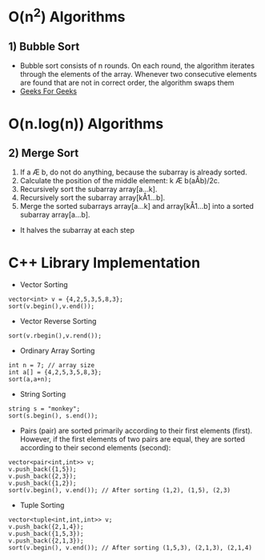 # O(n<sup>2</sup>) Algorithms

## 1) Bubble Sort

- Bubble sort consists of n rounds. On each round, the algorithm iterates through the elements of the array. Whenever two consecutive elements are found that are not in correct order, the algorithm swaps them
- <a href="https://www.geeksforgeeks.org/bubble-sort-in-cpp/" target="_blank">Geeks For Geeks</a>

# O(n.log(n)) Algorithms

## 2) Merge Sort

1. If a Æ b, do not do anything, because the subarray is already sorted.
2. Calculate the position of the middle element: k Æ b(aÅb)/2c.
3. Recursively sort the subarray array[a...k].
4. Recursively sort the subarray array[kÅ1...b].
5. Merge the sorted subarrays array[a...k] and array[kÅ1...b] into a sorted subarray array[a...b].

- It halves the subarray at each step

# C++ Library Implementation

- Vector Sorting

```
vector<int> v = {4,2,5,3,5,8,3};
sort(v.begin(),v.end());
```

- Vector Reverse Sorting

```
sort(v.rbegin(),v.rend());
```

- Ordinary Array Sorting

```
int n = 7; // array size
int a[] = {4,2,5,3,5,8,3};
sort(a,a+n);
```

- String Sorting

```
string s = "monkey";
sort(s.begin(), s.end());
```

- Pairs (pair) are sorted primarily according to their first elements (first). However, if the first elements of two pairs are equal, they are sorted according to their second elements (second):

```
vector<pair<int,int>> v;
v.push_back({1,5});
v.push_back({2,3});
v.push_back({1,2});
sort(v.begin(), v.end()); // After sorting (1,2), (1,5), (2,3)
```

- Tuple Sorting

```
vector<tuple<int,int,int>> v;
v.push_back({2,1,4});
v.push_back({1,5,3});
v.push_back({2,1,3});
sort(v.begin(), v.end()); // After sorting (1,5,3), (2,1,3), (2,1,4)
```
